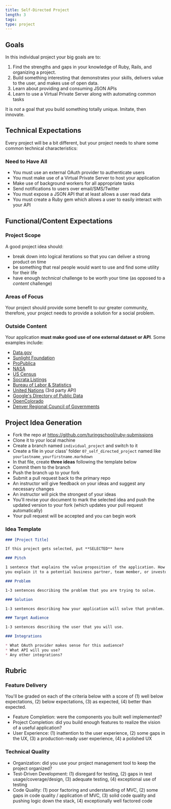```yaml
---
title: Self-Directed Project
length: 3
tags:
type: project
---
```


## Goals

In this individual project your big goals are to:

1. Find the strengths and gaps in your knowledge of Ruby, Rails, and organizing
a project.
2. Build something interesting that demonstrates your skills, delivers value to
the user, and makes use of open data.
3. Learn about providing and consuming JSON APIs
4. Learn to use a Virtual Private Server along with automating common tasks

It is *not* a goal that you build something totally unique. Imitate, then innovate.

## Technical Expectations

Every project will be a bit different, but your project needs to share some
common technical characteristics:

### Need to Have All

* You must use an external OAuth provider to authenticate users
* You must make use of a Virtual Private Server to host your application
* Make use of background workers for all appropriate tasks
* Send notifications to users over email/SMS/Twitter
* You must expose a JSON API that at least allows a user read data
* You must create a Ruby gem which allows a user to easily interact with your API

## Functional/Content Expectations

### Project Scope

A good project idea should:

* break down into logical iterations so that you can deliver a strong product on time
* be something that real people would want to use and find some utility for their life
* have enough *technical* challenge to be worth your time (as opposed to a *content* challenge)

### Areas of Focus

Your project should provide some benefit to our greater community, therefore, your project needs to provide a solution for a social problem.

### Outside Content

Your application **must make good use of one external dataset or API**. Some examples include:

* [Data.gov](https://www.data.gov/)
* [Sunlight Foundation](http://sunlightfoundation.com/)
* [ProPublica](http://www.propublica.org/tools/)
* [NASA](http://data.nasa.gov/api-info/)
* [US Census](http://www.census.gov/data/developers/data-sets.html)
* [Socrata Listings](https://opendata.socrata.com/dataset/Socrata-Customer-Spotlights/6wk3-4ija)
* [Bureau of Labor & Statistics](http://www.bls.gov/developers/api_ruby.htm)
* [United Nations](https://www.undata-api.org/) (3rd party API)
* [Google's Directory of Public Data](http://www.google.com/publicdata/directory)
* [OpenColorado](http://data.opencolorado.org/)
* [Denver Regional Council of Governments](https://drcog.org/services-and-resources/data-maps-and-modeling)

## Project Idea Generation

* Fork the repo at https://github.com/turingschool/ruby-submissions
* Clone it to your local machine
* Create a branch named `individual_project` and switch to it
* Create a file in your class' folder `07_self_directed_project` named like `yourlastname_yourfirstname.markdown`
* In that file, create **three ideas** following the template below
* Commit them to the branch
* Push the branch up to your fork
* Submit a pull request back to the primary repo
* An instructor will give feedback on your ideas and suggest any necessary changes
* An instructor will pick the strongest of your ideas
* You'll revise your document to mark the selected idea and push the updated
version to your fork (which updates your pull request automatically)
* Your pull request will be accepted and you can begin work

### Idea Template

```markdown
### [Project Title]

If this project gets selected, put **SELECTED** here

### Pitch

1 sentence that explains the value proposition of the application. How would
you explain it to a potential business partner, team member, or investor?

### Problem

1-3 sentences describing the problem that you are trying to solve.

### Solution

1-3 sentences describing how your application will solve that problem.

### Target Audience

1-3 sentences describing the user that you will use.

### Integrations

* What OAuth provider makes sense for this audience?
* What API will you use?
* Any other integrations?
```

## Rubric

### Feature Delivery

You'll be graded on each of the criteria below with a score of (1) well below
expectations, (2) below expectations, (3) as expected, (4) better than expected.

* Feature Completion: were the components you built well implemented?
* Project Completion: did you build enough features to realize the vision of a
useful application?
* User Experience: (1) inattention to the user experience, (2) some gaps in the
UX, (3) a production-ready user experience, (4) a polished UX

### Technical Quality

* Organization: did you use your project management tool to keep the project organized?
* Test-Driven Development: (1) disregard for testing, (2) gaps in test
usage/coverage/design, (3) adequate testing, (4) exceptional use of testing
* Code Quality: (1) poor factoring and understanding of MVC, (2) some gaps in
code quality / application of MVC, (3) solid code quality and pushing logic down
the stack, (4) exceptionally well factored code
